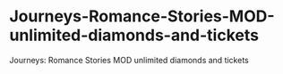 # Journeys-Romance-Stories-MOD-unlimited-diamonds-and-tickets
Journeys: Romance Stories MOD unlimited diamonds and tickets
